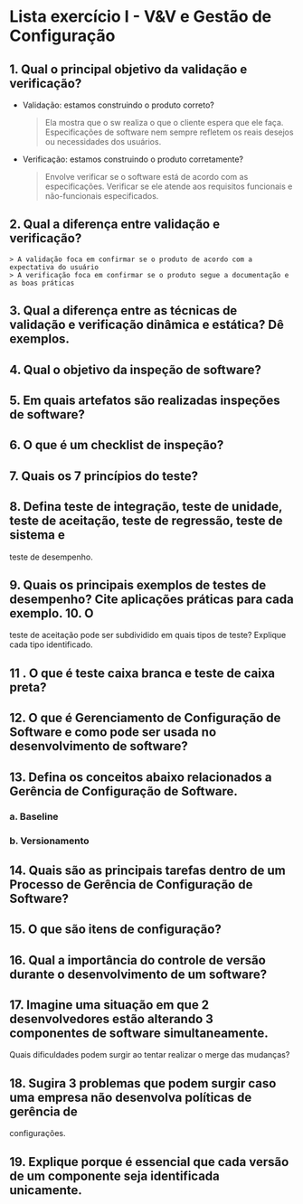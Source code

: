 # Lista exercício I - V&V e Gestão de Configuração

## 1. Qual o principal objetivo da validação e verificação? 
* Validação: estamos construindo o produto correto?

	>Ela mostra que o sw realiza o que o cliente espera que ele faça.
	>Especificações de software nem sempre refletem os reais desejos ou necessidades dos usuários.
		
* Verificação: estamos construindo o produto corretamente?
		
	>Envolve verificar se o software está de acordo com as especificações.
	>Verificar se ele atende aos requisitos funcionais e não-funcionais especificados.

## 2. Qual a diferença entre validação e verificação? 
 	
	> A validação foca em confirmar se o produto de acordo com a expectativa do usuário
 	> A verificação foca em confirmar se o produto segue a documentação e as boas práticas

## 3. Qual a diferença entre as técnicas de validação e verificação dinâmica e estática? Dê exemplos. 

## 4. Qual o objetivo da inspeção de software? 

## 5. Em quais artefatos são realizadas inspeções de software? 

## 6. O que é um checklist de inspeção? 

## 7. Quais os 7 princípios do teste? 

## 8. Defina teste de integração, teste de unidade, teste de aceitação, teste de regressão, teste de sistema e 
teste de desempenho. 

## 9. Quais os principais exemplos de testes de desempenho? Cite aplicações práticas para cada exemplo. 10. O 
teste de aceitação pode ser subdividido em quais tipos de teste? Explique cada tipo identificado. 

## 11 . O que é teste caixa branca e teste de caixa preta? 

## 12. O que é Gerenciamento de Configuração de Software e como pode ser usada no desenvolvimento de software? 

## 13. Defina os conceitos abaixo relacionados a Gerência de Configuração de Software. 

### a. Baseline 

### b. Versionamento 

## 14. Quais são as principais tarefas dentro de um Processo de Gerência de Configuração de Software? 

## 15. O que são itens de configuração? 

## 16. Qual a importância do controle de versão durante o desenvolvimento de um software? 

## 17. Imagine uma situação em que 2 desenvolvedores estão alterando 3 componentes de software simultaneamente. 
Quais dificuldades podem surgir ao tentar realizar o merge das mudanças? 

## 18. Sugira 3 problemas que podem surgir caso uma empresa não desenvolva políticas de gerência de 
configurações. 

## 19. Explique porque é essencial que cada versão de um componente seja identificada unicamente.
